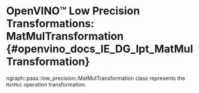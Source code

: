 # OpenVINO™ Low Precision Transformations: MatMulTransformation {#openvino_docs_IE_DG_lpt_MatMulTransformation}

ngraph::pass::low_precision::MatMulTransformation class represents the `MatMul` operation transformation.
